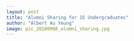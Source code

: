 ```yaml
---
layout: post
title: "Alumni Sharing for IE Undergraduates"
author: "Albert Au Yeung"
image: pic_20180908_alumni_sharing.jpg
---
```

